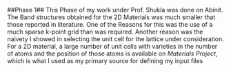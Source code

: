 ##Phase 1##
This Phase of my work under Prof. Shukla was done on Abinit.
The Band structures obtained for the 2D Materials was much smaller that those reported in literature. 
One of the Reasons for this was the use of a much sparse k-point grid than was required. Another reason was the naivety I showed in selecting the unit cell for the lattice under consideration. For a 2D material, a large number of unit cells with varieties in the number of atoms and the position of those atoms is available on *Materials Project*, which is what I used as my primary source for defining my input files
